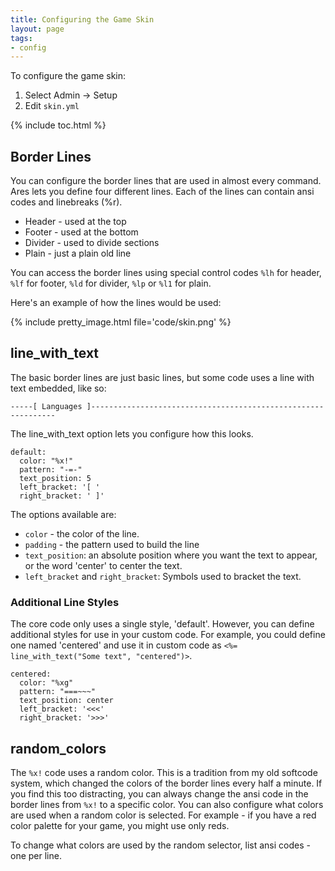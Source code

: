 ```yaml
---
title: Configuring the Game Skin
layout: page
tags:
- config
---
```


To configure the game skin:

1. Select Admin -> Setup
2. Edit `skin.yml` 

{% include toc.html %}

## Border Lines

You can configure the border lines that are used in almost every command.  Ares lets you define four different lines.  Each of the lines can contain ansi codes and linebreaks (%r).

* Header - used at the top
* Footer - used at the bottom
* Divider - used to divide sections
* Plain - just a plain old line

You can access the border lines using special control codes `%lh` for header, `%lf` for footer, `%ld` for divider, `%lp` or `%l1` for plain.

Here's an example of how the lines would be used:

{% include pretty_image.html file='code/skin.png' %}

## line_with_text

The basic border lines are just basic lines, but some code uses a line with text embedded, like so:

    -----[ Languages ]--------------------------------------------------------------

The line_with_text option lets you configure how this looks. 

    default:
      color: "%x!"
      pattern: "-=-"
      text_position: 5
      left_bracket: '[ '
      right_bracket: ' ]'

The options available are:

* `color` - the color of the line.
* `padding` - the pattern used to build the line
* `text_position`: an absolute position where you want the text to appear, or the word 'center' to center the text.
* `left_bracket` and `right_bracket`: Symbols used to bracket the text.

### Additional Line Styles

The core code only uses a single style, 'default'.  However, you can define additional styles for use in your custom code.  For example, you could define one named 'centered' and use it in custom code as `<%= line_with_text("Some text", "centered")>`.

    centered:
      color: "%xg"
      pattern: "===~~~"
      text_position: center
      left_bracket: '<<<'
      right_bracket: '>>>'

## random_colors

The `%x!` code uses a random color.  This is a tradition from my old softcode system, which changed the colors of the border lines every half a minute.  If you find this too distracting, you can always change the ansi code in the border lines from `%x!` to a specific color.  You can also configure what colors are used when a random color is selected.  For example - if you have a red color palette for your game, you might use only reds.

To change what colors are used by the random selector, list ansi codes - one per line.
